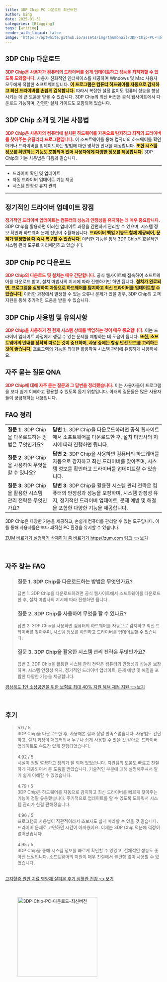 ```yaml
---
title: 3DP Chip PC 다운로드 최신버전
author: bing
date: 2025-01-31
categories: [Blogging]
tags: [writing]
render_with_liquid: false
image: 'https://aptwhite.github.io/assets/img/thumbnail/3DP-Chip-PC-다운로드-최신버전.webp'
---
```



<h2 id='3DP Chip 다운로드'>3DP Chip 다운로드</h2>

<p><b><span style="color: #ee2323;">3DP Chip은 사용자가 컴퓨터의 드라이버를 쉽게 업데이트하고 성능을 최적화할 수 있도록 도와줍니다.</span></b> 사용자 친화적인 인터페이스를 제공하여 Windows 및 Mac 사용자 모두에게 적합한 소프트웨어입니다. <b><span style="background-color: #ffe066;">이 프로그램은 컴퓨터 하드웨어를 자동으로 감지하고 최신 드라이버를 손쉽게 검색합니다.</span></b> 따라서 복잡한 설정 없이도 컴퓨터 성능을 향상시키는 데 큰 도움을 받을 수 있습니다. 3DP Chip의 최신 버전은 공식 웹사이트에서 다운로드 가능하며, 간편한 설치 가이드도 포함되어 있습니다.</p>

<h2 id='3DP Chip 소개 및 기본 사용법'>3DP Chip 소개 및 기본 사용법</h2>

<p><b><span style="color: #ee2323;">3DP Chip은 사용자의 컴퓨터에 설치된 하드웨어를 자동으로 탐지하고 최적의 드라이버를 찾아주는 유틸리티 프로그램입니다.</span></b> 이 소프트웨어를 통해 컴퓨터의 하드웨어를 확인하거나 드라이버를 업데이트하는 방법에 대한 명확한 안내를 제공합니다. <b><span style="background-color: #ffe066;">또한 시스템 정보를 확인하는 기능도 포함되어 있어 사용자에게 다양한 정보를 제공합니다.</span></b> 3DP Chip의 기본 사용법은 다음과 같습니다.</p>

<hr />

<ul>
    <li>드라이버 확인 및 업데이트</li>
    <li>자동 드라이버 업데이트 기능 제공</li>
    <li>시스템 안정성 유지 관리</li>
</ul>

<hr />

<h2 id='정기적인 드라이버 업데이트 장점'>정기적인 드라이버 업데이트 장점</h2>

<p><b><span style="color: #ee2323;">정기적인 드라이버 업데이트는 컴퓨터의 성능과 안정성을 유지하는 데 매우 중요합니다.</span></b> 3DP Chip을 활용하면 이러한 업데이트 과정을 간편하게 관리할 수 있으며, 시스템 정보 확인과 하드웨어 문제 진단이 수월해집니다. <b><span style="background-color: #ffe066;">드라이버 백업 기능도 함께 제공되어, 문제가 발생했을 때 즉시 복구할 수 있습니다.</span></b> 이러한 기능을 통해 3DP Chip은 효율적인 시스템 관리 도구로 자리매김하고 있습니다.</p>

<h2 id='3DP Chip PC 다운로드'>3DP Chip PC 다운로드</h2>

<p><b><span style="color: #ee2323;">3DP Chip의 다운로드 및 설치는 매우 간단합니다.</span></b> 공식 웹사이트에 접속하여 소프트웨어를 다운로드 받고, 설치 마법사의 지시에 따라 진행하기만 하면 됩니다. <b><span style="background-color: #ffe066;">설치가 완료되면, 프로그램을 실행하여 자동으로 하드웨어를 탐지하고 최신 드라이버를 업데이트할 수 있습니다.</span></b> 이러한 과정에서 발생할 수 있는 오류나 문제가 있을 경우, 3DP Chip의 고객 지원을 통해 추가적인 도움을 받을 수 있습니다.</p>

<h2 id='3DP Chip 사용법 및 유의사항'>3DP Chip 사용법 및 유의사항</h2>

<p><b><span style="color: #ee2323;">3DP Chip을 사용하기 전 현재 시스템 상태를 백업하는 것이 매우 중요합니다.</span></b> 이는 드라이버 업데이트 과정에서 생길 수 있는 문제를 예방하는 데 도움이 됩니다. <b><span style="background-color: #ffe066;">또한, 소프트웨어의 안내를 정확히 따르는 것이 중요하며, 사용 중에는 항상 안전 모드를 고려하는 것이 좋습니다.</span></b> 프로그램의 기능을 최대한 활용하여 시스템 관리에 유용하게 사용하세요.</p>

<h2 id='자주 묻는 질문 QNA'>자주 묻는 질문 QNA</h2>

<p><b><span style="color: #ee2323;">3DP Chip에 대해 자주 묻는 질문과 그 답변을 정리했습니다.</span></b> 이는 사용자들이 프로그램을 보다 쉽게 이해하고 활용할 수 있도록 돕기 위함입니다. 아래의 질문들은 많은 사용자들이 궁금해하는 내용입니다.</p>

<h2 id='FAQ 정리'>FAQ 정리</h2>

<table>
    <tr>
        <td><b>질문 1</b>: 3DP Chip을 다운로드하는 방법은 무엇인가요?</td>
        <td><b>답변 1</b>: 3DP Chip을 다운로드하려면 공식 웹사이트에서 소프트웨어를 다운로드한 후, 설치 마법사의 지시에 따라 진행하면 됩니다.</td>
    </tr>
    <tr>
        <td><b>질문 2</b>: 3DP Chip을 사용하여 무엇을 할 수 있나요?</td>
        <td><b>답변 2</b>: 3DP Chip을 사용하면 컴퓨터의 하드웨어를 자동으로 감지하고 최신 드라이버를 찾아주며, 시스템 정보를 확인하고 드라이버를 업데이트할 수 있습니다.</td>
    </tr>
    <tr>
        <td><b>질문 3</b>: 3DP Chip을 활용한 시스템 관리 전략은 무엇인가요?</td>
        <td><b>답변 3</b>: 3DP Chip을 활용한 시스템 관리 전략은 컴퓨터의 안정성과 성능을 보장하며, 시스템 안정성 유지, 정기적인 드라이버 업데이트, 문제 예방 및 해결을 포함한 다양한 기능을 제공합니다.</td>
    </tr>
</table>

<p>3DP Chip은 다양한 기능을 제공하고, 손쉽게 컴퓨터를 관리할 수 있는 도구입니다. 이를 통해 사용자들은 보다 쾌적한 PC 환경을 유지할 수 있습니다.</p>


<p><a class="click-button" title="ZUM 바로가기 설정하기 삭제하기 줌 바로가기 https//zum.com 링크" href="https://aptwhite.github.io/posts/ZUM-%EB%B0%94%EB%A1%9C%EA%B0%80%EA%B8%B0-%EC%84%A4%EC%A0%95%ED%95%98%EA%B8%B0-%EC%82%AD%EC%A0%9C%ED%95%98%EA%B8%B0-%EC%A4%8C-%EB%B0%94%EB%A1%9C%EA%B0%80%EA%B8%B0-httpszum.com-%EB%A7%81%ED%81%AC/" rel="dofollow">ZUM 바로가기 설정하기 삭제하기 줌 바로가기 https//zum.com 링크 👈 보기</a></p><br>
<h2 id='자주_찾는_FAQ'>자주 찾는 FAQ</h2>
<div itemscope="" itemtype="https://schema.org/FAQPage">
<blockquote>
<div itemscope="" itemprop="mainEntity" itemtype="https://schema.org/Question">
<h3 itemprop="name">질문 1. 3DP Chip을 다운로드하는 방법은 무엇인가요?</h3>
<div itemscope="" itemprop="acceptedAnswer" itemtype="https://schema.org/Answer">
<span itemprop="text">
<p>답변 1. 3DP Chip을 다운로드하려면 공식 웹사이트에서 소프트웨어를 다운로드한 후, 설치 마법사의 지시에 따라 진행하면 됩니다.</p>
</span>
</div>
</div>
<div itemscope="" itemprop="mainEntity" itemtype="https://schema.org/Question">
<h3 itemprop="name">질문 2. 3DP Chip을 사용하여 무엇을 할 수 있나요?</h3>
<div itemscope="" itemprop="acceptedAnswer" itemtype="https://schema.org/Answer">
<span itemprop="text">
<p>답변 2. 3DP Chip을 사용하면 컴퓨터의 하드웨어를 자동으로 감지하고 최신 드라이버를 찾아주며, 시스템 정보를 확인하고 드라이버를 업데이트할 수 있습니다.</p>
</span>
</div>
</div>
<div itemscope="" itemprop="mainEntity" itemtype="https://schema.org/Question">
<h3 itemprop="name">질문 3. 3DP Chip을 활용한 시스템 관리 전략은 무엇인가요?</h3>
<div itemscope="" itemprop="acceptedAnswer" itemtype="https://schema.org/Answer">
<span itemprop="text">
<p>답변 3. 3DP Chip을 활용한 시스템 관리 전략은 컴퓨터의 안정성과 성능을 보장하며, 시스템 안정성 유지, 정기적인 드라이버 업데이트, 문제 예방 및 해결을 포함한 다양한 기능을 제공합니다.</p>
</span>
</div>
</div>
</blockquote>
</div>
<p><a class="click-button" title="경상북도 1인 소상공인을 위한 보험료 최대 40% 지원 혜택 재정 지원" href="https://aptwhite.github.io/posts/%EA%B2%BD%EC%83%81%EB%B6%81%EB%8F%84-1%EC%9D%B8-%EC%86%8C%EC%83%81%EA%B3%B5%EC%9D%B8%EC%9D%84-%EC%9C%84%ED%95%9C-%EB%B3%B4%ED%97%98%EB%A3%8C-%EC%B5%9C%EB%8C%80-40-%EC%A7%80%EC%9B%90-%ED%98%9C%ED%83%9D-%EC%9E%AC%EC%A0%95-%EC%A7%80%EC%9B%90/" rel="dofollow">경상북도 1인 소상공인을 위한 보험료 최대 40% 지원 혜택 재정 지원 👈 보기</a></p><br>
<h2 id='후기'>후기</h2>
<div itemscope itemtype="https://schema.org/Product">
  <blockquote>
  <div itemprop="review" itemscope itemtype="https://schema.org/Review">
      <div itemprop="reviewRating" itemscope itemtype="https://schema.org/Rating"> <span itemprop="ratingValue">5.0</span> / <span itemprop="bestRating">5</span> </div>
      <span itemprop="reviewBody">3DP Chip을 다운로드한 후, 사용해본 결과 정말 만족스럽습니다. 사용법도 간단하고, 설치 과정이 매끄러워서 누구나 쉽게 사용할 수 있을 것 같아요. 드라이버 업데이트도 속도감 있게 진행되었습니다.</span>
  </div>
  <br>
  <div itemprop="review" itemscope itemtype="https://schema.org/Review">
      <div itemprop="reviewRating" itemscope itemtype="https://schema.org/Rating"> <span itemprop="ratingValue">4.92</span> / <span itemprop="bestRating">5</span> </div>
      <span itemprop="reviewBody">시설이 정말 깔끔하고 정리가 잘 되어 있었습니다. 지원팀의 도움도 빠르고 친절하게 제공되어서 큰 도움을 받았습니다. 기술적인 부분에 대해 설명해주셔서 알기 쉽게 이해할 수 있었습니다.</span>
  </div>
  <br>
  <div itemprop="review" itemscope itemtype="https://schema.org/Review">
      <div itemprop="reviewRating" itemscope itemtype="https://schema.org/Rating"> <span itemprop="ratingValue">4.79</span> / <span itemprop="bestRating">5</span> </div>
      <span itemprop="reviewBody">3DP Chip은 하드웨어를 자동으로 감지하고 최신 드라이버를 빠르게 찾아주는 기능이 정말 유용했습니다. 주기적으로 업데이트를 할 수 있도록 도와줘서 시스템 관리가 한결 편해졌습니다.</span>
  </div>
  <br>
  <div itemprop="review" itemscope itemtype="https://schema.org/Review">
      <div itemprop="reviewRating" itemscope itemtype="https://schema.org/Rating"> <span itemprop="ratingValue">4.96</span> / <span itemprop="bestRating">5</span> </div>
      <span itemprop="reviewBody">프로그램의 사용법이 직관적이라서 초보자도 쉽게 따라할 수 있을 것 같습니다. 드라이버 문제로 고민하던 시간이 아까웠어요. 이제는 3DP Chip 덕분에 걱정이 없어졌습니다.</span>
  </div>
  <br>
  <div itemprop="review" itemscope itemtype="https://schema.org/Review">
      <div itemprop="reviewRating" itemscope itemtype="https://schema.org/Rating"> <span itemprop="ratingValue">4.95</span> / <span itemprop="bestRating">5</span> </div>
      <span itemprop="reviewBody">3DP Chip을 통해 시스템 정보를 빠르게 확인할 수 있었고, 전체적인 성능도 좋아진 느낌입니다. 소프트웨어의 지원이 매우 친절해서 불편함 없이 사용할 수 있었습니다.</span>
  </div>
  <br>
  </blockquote>
</div>
<p><a class="click-button" title="고지혈증 원인 치료 영양제 살펴본 후기 심혈관 건강" href="https://aptwhite.github.io/posts/%EA%B3%A0%EC%A7%80%ED%98%88%EC%A6%9D-%EC%9B%90%EC%9D%B8-%EC%B9%98%EB%A3%8C-%EC%98%81%EC%96%91%EC%A0%9C-%EC%82%B4%ED%8E%B4%EB%B3%B8-%ED%9B%84%EA%B8%B0-%EC%8B%AC%ED%98%88%EA%B4%80-%EA%B1%B4%EA%B0%95/" rel="dofollow">고지혈증 원인 치료 영양제 살펴본 후기 심혈관 건강 👈 보기</a></p><br>
<figure class="image"><img src="https://aptwhite.github.io/assets/img/thumbnail/3DP-Chip-PC-다운로드-최신버전.webp" alt="3DP-Chip-PC-다운로드-최신버전" width="256" height="256"></figure>